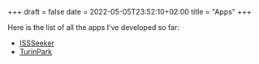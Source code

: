 +++ 
draft = false
date = 2022-05-05T23:52:10+02:00
title = "Apps"
+++


Here is the list of all the apps I've developed so far:

* [ISSSeeker](/apps/issseeker)
* [TurinPark](/apps/turinpark)

